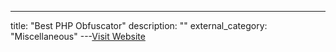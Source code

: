 ---
title: "Best PHP Obfuscator"
description: ""
external_category: "Miscellaneous"
---[Visit Website](http://www.pipsomania.com/best_php_obfuscator.do)

